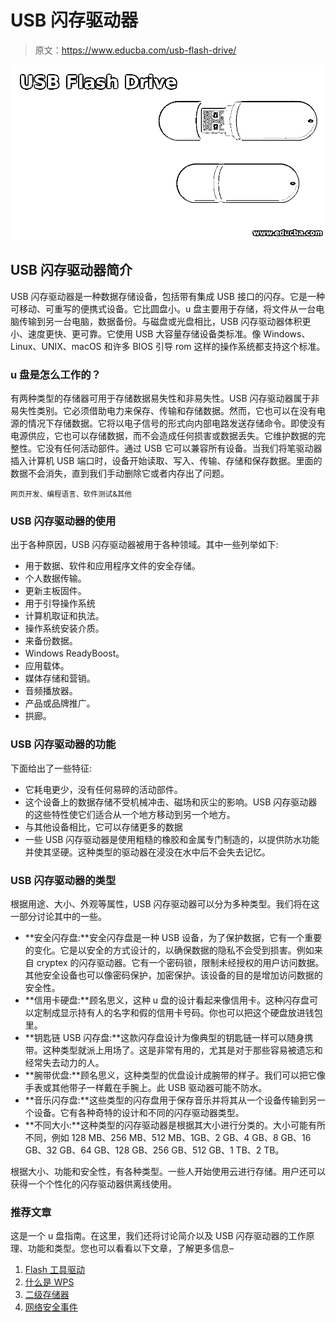 # USB 闪存驱动器

> 原文：<https://www.educba.com/usb-flash-drive/>

![USB Flash Drive](img/831923ec7dd0a8c43590679ff970c076.png)



## USB 闪存驱动器简介

USB 闪存驱动器是一种数据存储设备，包括带有集成 USB 接口的闪存。它是一种可移动、可重写的便携式设备。它比圆盘小。u 盘主要用于存储，将文件从一台电脑传输到另一台电脑，数据备份。与磁盘或光盘相比，USB 闪存驱动器体积更小、速度更快、更可靠。它使用 USB 大容量存储设备类标准。像 Windows、Linux、UNIX、macOS 和许多 BIOS 引导 rom 这样的操作系统都支持这个标准。

### u 盘是怎么工作的？

有两种类型的存储器可用于存储数据易失性和非易失性。USB 闪存驱动器属于非易失性类别。它必须借助电力来保存、传输和存储数据。然而，它也可以在没有电源的情况下存储数据。它将以电子信号的形式向内部电路发送存储命令。即使没有电源供应，它也可以存储数据，而不会造成任何损害或数据丢失。它维护数据的完整性。它没有任何活动部件。通过 USB 它可以兼容所有设备。当我们将笔驱动器插入计算机 USB 端口时，设备开始读取、写入、传输、存储和保存数据。里面的数据不会消失，直到我们手动删除它或者内存出了问题。

<small>网页开发、编程语言、软件测试&其他</small>

### USB 闪存驱动器的使用

出于各种原因，USB 闪存驱动器被用于各种领域。其中一些列举如下:

*   用于数据、软件和应用程序文件的安全存储。
*   个人数据传输。
*   更新主板固件。
*   用于引导操作系统
*   计算机取证和执法。
*   操作系统安装介质。
*   来备份数据。
*   Windows ReadyBoost。
*   应用载体。
*   媒体存储和营销。
*   音频播放器。
*   产品或品牌推广。
*   拱廊。

### USB 闪存驱动器的功能

下面给出了一些特征:

*   它耗电更少，没有任何易碎的活动部件。
*   这个设备上的数据存储不受机械冲击、磁场和灰尘的影响。USB 闪存驱动器的这些特性使它们适合从一个地方移动到另一个地方。
*   与其他设备相比，它可以存储更多的数据
*   一些 USB 闪存驱动器是使用粗糙的橡胶和金属专门制造的，以提供防水功能并使其坚硬。这种类型的驱动器在浸没在水中后不会失去记忆。

### USB 闪存驱动器的类型

根据用途、大小、外观等属性，USB 闪存驱动器可以分为多种类型。我们将在这一部分讨论其中的一些。

*   **安全闪存盘:**安全闪存盘是一种 USB 设备，为了保护数据，它有一个重要的变化。它是以安全的方式设计的，以确保数据的隐私不会受到损害。例如来自 cryptex 的闪存驱动器。它有一个密码锁，限制未经授权的用户访问数据。其他安全设备也可以像密码保护，加密保护。该设备的目的是增加访问数据的安全性。
*   **信用卡硬盘:**顾名思义，这种 u 盘的设计看起来像信用卡。这种闪存盘可以定制成显示持有人的名字和假的信用卡号码。你也可以把这个硬盘放进钱包里。
*   **钥匙链 USB 闪存盘:**这款闪存盘设计为像典型的钥匙链一样可以随身携带。这种类型就派上用场了。这是非常有用的，尤其是对于那些容易被遗忘和经常失去动力的人。
*   **腕带优盘:**顾名思义，这种类型的优盘设计成腕带的样子。我们可以把它像手表或其他带子一样戴在手腕上。此 USB 驱动器可能不防水。
*   **音乐闪存盘:**这些类型的闪存盘用于保存音乐并将其从一个设备传输到另一个设备。它有各种奇特的设计和不同的闪存驱动器类型。
*   **不同大小:**这种类型的闪存驱动器是根据其大小进行分类的。大小可能有所不同，例如 128 MB、256 MB、512 MB、1GB、2 GB、4 GB、8 GB、16 GB、32 GB、64 GB、128 GB、256 GB、512 GB、1 TB、2 TB。

根据大小、功能和安全性，有各种类型。一些人开始使用云进行存储。用户还可以获得一个个性化的闪存驱动器供离线使用。

### 推荐文章

这是一个 u 盘指南。在这里，我们还将讨论简介以及 USB 闪存驱动器的工作原理、功能和类型。您也可以看看以下文章，了解更多信息–

1.  [Flash 工具驱动](https://www.educba.com/flash-tools-driver/)
2.  [什么是 WPS](https://www.educba.com/what-is-wps/)
3.  [二级存储器](https://www.educba.com/secondary-memory/)
4.  [网络安全事件](https://www.educba.com/cyber-security-incidents/)





